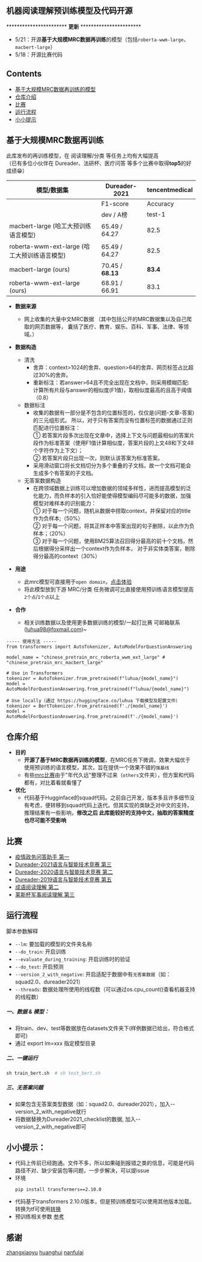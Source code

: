 ## 机器阅读理解预训练模型及代码开源


*********************** **更新** ***********************
* 5/21：开源**基于大规模MRC数据再训练**的模型（包括`roberta-wwm-large`、`macbert-large`）
* 5/18：开源比赛代码


## Contents
  - [基于大规模MRC数据再训练的模型](#基于大规模MRC数据再训练)
  - [仓库介绍](#仓库介绍)
  - [比赛](#比赛)
  - [运行流程](#运行流程)
  - [小小提示](#小小提示)


## 基于大规模MRC数据再训练

此库发布的再训练模型，在 阅读理解/分类 等任务上均有大幅提高<br/>
（已有多位小伙伴在 Dureader、法研杯、医疗问答 等多个比赛中取得**top5**的好成绩😁）

|                模型/数据集                 |  Dureader-2021  |  tencentmedical |
| ------------------------------------------|--------------- | --------------- |
|                                           |    F1-score    |    Accuracy     |
|                                           |  dev / A榜     |     test-1      |
| macbert-large (哈工大预训练语言模型)         | 65.49 / 64.27  |     82.5        |
| roberta-wwm-ext-large (哈工大预训练语言模型) | 65.49 / 64.27  |     82.5        |
| macbert-large (ours)                      | 70.45 / **68.13**|   **83.4**    |
| roberta-wwm-ext-large (ours)              | 68.91 / 66.91   |    83.1        |


* **数据来源**
  * 网上收集的大量中文MRC数据
  （其中包括公开的MRC数据集以及自己爬取的网页数据等，
  囊括了医疗、教育、娱乐、百科、军事、法律、等领域。）

* **数据构造**
  * 清洗
    * 舍弃：context>1024的舍弃、question>64的舍弃、网页标签占比超过30%的舍弃。
    * 重新标注：若answer>64且不完全出现在文档中，则采用模糊匹配: 计算所有片段与answer的相似度(F1值)，取相似度最高的且高于阈值（0.8）
  * 数据标注
    * 收集的数据有一部分是不包含的位置标签的，仅仅是(问题-文章-答案)的三元组形式。
      所以，对于只有答案而没有位置标签的数据通过正则匹配进行位置标注：<br/>
      ① 若答案片段多次出现在文章中，选择上下文与问题最相似的答案片段作为标准答案（使用F1值计算相似度，答案片段的上文48和下文48个字符作为上下文）；<br/>
      ② 若答案片段只出现一次，则默认该答案为标准答案。
    * 采用滑动窗口将长文档切分为多个重叠的子文档，故一个文档可能会生成多个有答案的子文档。
  * 无答案数据构造
    * 在跨领域数据上训练可以增加数据的领域多样性，进而提高模型的泛化能力，而负样本的引入恰好能使得模型编码尽可能多的数据，加强模型对难样本的识别能力：<br/>
      ① 对于每一个问题，随机从数据中捞取context，并保留对应的title作为负样本;（50%）<br/>
      ② 对于每一个问题，将其正样本中答案出现的句子删除，以此作为负样本；（20%）<br/>
      ③ 对于每一个问题，使用BM25算法召回得分最高的前十个文档，然后根据得分采样出一个context作为负样本，
      对于非实体类答案，剔除得分最高的context（30%）
* **用途**  
  * 此mrc模型可直接用于`open domain`，[点击体验](https://huggingface.co/luhua/chinese_pretrain_mrc_roberta_wwm_ext_large)
  * 将此模型放到下游 MRC/分类 任务微调可比直接使用预训练语言模型提高`2个点`/`1个点`以上
* **合作**
  * 相关训练数据以及使用更多数据训练的模型/一起打比赛 可邮箱联系(luhua98@foxmail.com)~ 
  
```
----- 使用方法 -----
from transformers import AutoTokenizer, AutoModelForQuestionAnswering

model_name = "chinese_pretrain_mrc_roberta_wwm_ext_large" # "chinese_pretrain_mrc_macbert_large"

# Use in Transformers
tokenizer = AutoTokenizer.from_pretrained(f"luhua/{model_name}")
model = AutoModelForQuestionAnswering.from_pretrained(f"luhua/{model_name}")

# Use locally（通过 https://huggingface.co/luhua 下载模型及配置文件）
tokenizer = BertTokenizer.from_pretrained(f'./{model_name}')
model = AutoModelForQuestionAnswering.from_pretrained(f'./{model_name}')
```

## 仓库介绍
* **目的**
  * **开源了基于MRC数据再训练的模型**，在MRC任务下微调，效果大幅优于使用预训练的语言模型，其次，旨在提供一个效果不错的`强基线`
  * 有些[mrc比赛](#比赛)由于"年代久远"整理不过来（`others`文件夹），但方案和代码都有，对比着看就看懂了
* **优化**
  * 代码基于Hugginface的squad代码。之前自己开发，版本多且许多细节没有考虑，便转移到squad代码上迭代。但其实现的类缺乏对中文的支持，推理结果有一些影响，**修改之后 此库能较好的支持中文，抽取的答案精度也尽可能不受影响**
  

## 比赛

* [疫情政务问答助手 第一](https://www.datafountain.cn/competitions/424)
* [Dureader-2021语言与智能技术竞赛 第三](https://aistudio.baidu.com/aistudio/competition/detail/66?isFromLuge=true)
* [Dureader-2020语言与智能技术竞赛 第二](https://aistudio.baidu.com/aistudio/competition/detail/28?isFromCcf=true)
* [Dureader-2019语言与智能技术竞赛 第五](https://ai.baidu.com/broad/leaderboard?dataset=dureader)
* [成语阅读理解 第二](https://www.biendata.xyz/competition/idiom/)
* [莱斯杯军事阅读理解 第三](https://www.heywhale.com/home/competition/5d142d8cbb14e6002c04e14a/leaderboard)


## 运行流程

脚本参数解释

* `--lm`: 要加载的模型的文件夹名称
* `--do_train`: 开启训练
* `--evaluate_during_training`: 开启训练时的验证
* `--do_test`:  开启预测
* `--version_2_with_negative`: 开启适配于数据中有`无答案数据`（如：squad2.0、dureader2021）
* `--threads`: 数据处理所使用的线程数（可以通过os.cpu_count()查看机器支持的线程数）
  
##### 一、数据 & 模型：
* 将train、dev、test等数据放在datasets文件夹下(样例数据已给出，符合格式即可)
* 通过 export lm=xxx 指定模型目录

##### 二、一键运行
```python 
sh train_bert.sh  # sh test_bert.sh
```

##### 三、无答案问题
* 如果包含无答案类型数据（如：squad2.0、dureader2021），加入--version_2_with_negative就行
* 将数据替换为Dureader2021_checklist的数据, 加入--version_2_with_negative即可


## 小小提示：
* 代码上传前已经跑通。文件不多，所以如果碰到报错之类的信息，可能是代码路径不对、缺少安装包等问题，一步步解决，可以提issue
* 环境
  ```
  pip install transformers==2.10.0 
  ```
* 代码基于transformers 2.10.0版本，但是预训练模型可以使用其他版本加载。转换为tf可使用[转换](https://github.com/huggingface/transformers/blob/master/src/transformers/models/bert/convert_bert_pytorch_checkpoint_to_original_tf.py)
* 预训练相关参数 [参考](https://github.com/basketballandlearn/MRC_Competition_Dureader/issues/33)


## 感谢
[zhangxiaoyu](https://github.com/Decalogue)  [huanghui](https://github.com/huanghuidmml)  [nanfulai](https://github.com/nanfulai)

